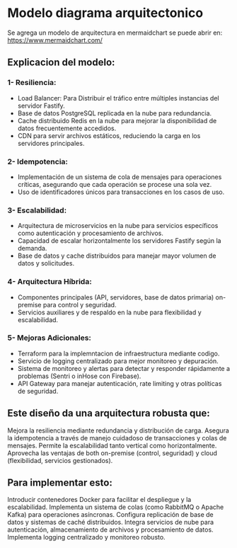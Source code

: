 # Modelo diagrama arquitectonico

Se agrega un modelo de arquitectura en mermaidchart se puede abrir en: https://www.mermaidchart.com/ 

## Explicacion del modelo:

### 1- Resiliencia:

- Load Balancer: Para Distribuir el tráfico entre múltiples instancias del servidor Fastify.
- Base de datos PostgreSQL replicada en la nube para redundancia.
- Cache distribuido Redis en la nube para mejorar la disponibilidad de datos frecuentemente accedidos.
- CDN para servir archivos estáticos, reduciendo la carga en los servidores principales.

### 2- Idempotencia:

- Implementación de un sistema de cola de mensajes para operaciones críticas, asegurando que cada operación se       procese una sola vez.
- Uso de identificadores únicos para transacciones en los casos de uso.

### 3- Escalabilidad:

- Arquitectura de microservicios en la nube para servicios específicos como autenticación y procesamiento de archivos.
- Capacidad de escalar horizontalmente los servidores Fastify según la demanda.
- Base de datos y cache distribuidos para manejar mayor volumen de datos y solicitudes.

### 4- Arquitectura Híbrida:

- Componentes principales (API, servidores, base de datos primaria) on-premise para control y seguridad.
- Servicios auxiliares y de respaldo en la nube para flexibilidad y escalabilidad.

### 5- Mejoras Adicionales:

- Terraform para la implemntacion de infraestructura mediante codigo.
- Servicio de logging centralizado para mejor monitoreo y depuración.
- Sistema de monitoreo y alertas para detectar y responder rápidamente a problemas (Sentri o inHose con Firebase).
- API Gateway para manejar autenticación, rate limiting y otras políticas de seguridad.

## Este diseño da una arquitectura robusta que:

Mejora la resiliencia mediante redundancia y distribución de carga.
Asegura la idempotencia a través de manejo cuidadoso de transacciones y colas de mensajes.
Permite la escalabilidad tanto vertical como horizontalmente.
Aprovecha las ventajas de both on-premise (control, seguridad) y cloud (flexibilidad, servicios gestionados).

## Para implementar esto:

Introducir contenedores Docker para facilitar el despliegue y la escalabilidad.
Implementa un sistema de colas (como RabbitMQ o Apache Kafka) para operaciones asíncronas.
Configura replicación de base de datos y sistemas de caché distribuidos.
Integra servicios de nube para autenticación, almacenamiento de archivos y procesamiento de datos.
Implementa logging centralizado y monitoreo robusto.
